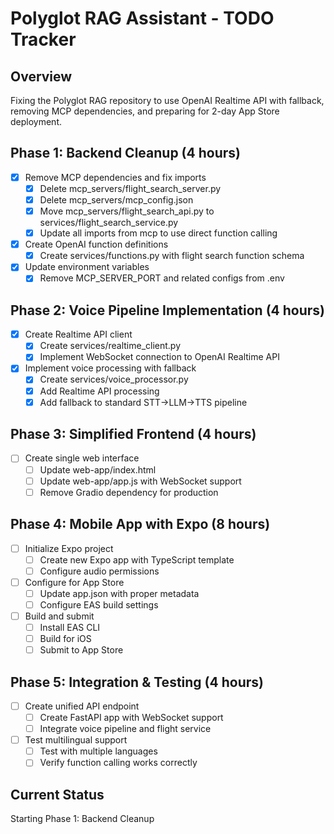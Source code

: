 # Polyglot RAG Assistant - TODO Tracker

## Overview
Fixing the Polyglot RAG repository to use OpenAI Realtime API with fallback, removing MCP dependencies, and preparing for 2-day App Store deployment.

## Phase 1: Backend Cleanup (4 hours)
- [x] Remove MCP dependencies and fix imports
  - [x] Delete mcp_servers/flight_search_server.py
  - [x] Delete mcp_servers/mcp_config.json
  - [x] Move mcp_servers/flight_search_api.py to services/flight_search_service.py
  - [x] Update all imports from mcp to use direct function calling
- [x] Create OpenAI function definitions
  - [x] Create services/functions.py with flight search function schema
- [x] Update environment variables
  - [x] Remove MCP_SERVER_PORT and related configs from .env

## Phase 2: Voice Pipeline Implementation (4 hours)
- [x] Create Realtime API client
  - [x] Create services/realtime_client.py
  - [x] Implement WebSocket connection to OpenAI Realtime API
- [x] Implement voice processing with fallback
  - [x] Create services/voice_processor.py
  - [x] Add Realtime API processing
  - [x] Add fallback to standard STT→LLM→TTS pipeline

## Phase 3: Simplified Frontend (4 hours)
- [ ] Create single web interface
  - [ ] Update web-app/index.html
  - [ ] Update web-app/app.js with WebSocket support
  - [ ] Remove Gradio dependency for production

## Phase 4: Mobile App with Expo (8 hours)
- [ ] Initialize Expo project
  - [ ] Create new Expo app with TypeScript template
  - [ ] Configure audio permissions
- [ ] Configure for App Store
  - [ ] Update app.json with proper metadata
  - [ ] Configure EAS build settings
- [ ] Build and submit
  - [ ] Install EAS CLI
  - [ ] Build for iOS
  - [ ] Submit to App Store

## Phase 5: Integration & Testing (4 hours)
- [ ] Create unified API endpoint
  - [ ] Create FastAPI app with WebSocket support
  - [ ] Integrate voice pipeline and flight service
- [ ] Test multilingual support
  - [ ] Test with multiple languages
  - [ ] Verify function calling works correctly

## Current Status
Starting Phase 1: Backend Cleanup